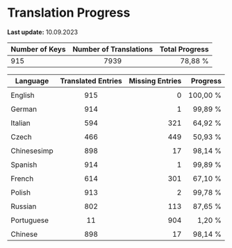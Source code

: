# Translation Progress
**Last update:** 10.09.2023

| Number of Keys | Number of Translations | Total Progress |
|----------|:-----------------:|--------:|
915 | 7939 | 78,88 % |

| Language | Translated Entries | Missing Entries | Progress |
|----------|:-----------------:|--------:|--------:|
| | | |
| English | 915 | 0 | 100,00 %
| | | |
| German | 914 | 1 | 99,89 %
| | | |
| Italian | 594 | 321 | 64,92 %
| | | |
| Czech | 466 | 449 | 50,93 %
| | | |
| Chinesesimp | 898 | 17 | 98,14 %
| | | |
| Spanish | 914 | 1 | 99,89 %
| | | |
| French | 614 | 301 | 67,10 %
| | | |
| Polish | 913 | 2 | 99,78 %
| | | |
| Russian | 802 | 113 | 87,65 %
| | | |
| Portuguese | 11 | 904 | 1,20 %
| | | |
| Chinese | 898 | 17 | 98,14 %
